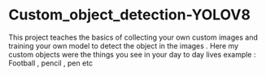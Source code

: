 # Custom_object_detection-YOLOV8
This project teaches the basics of collecting your own custom images and training your own model to detect the object in the images . 
Here my custom objects were the things you see in your day to day lives
example : Football , pencil , pen etc 
